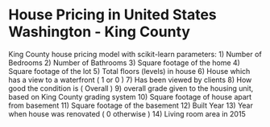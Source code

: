 # House Pricing in United States Washington - King County
King County house pricing model with scikit-learn
parameters:
    1) Number of Bedrooms
    2) Number of Bathrooms
    3) Square footage of the home
    4) Square footage of the lot
    5) Total floors (levels) in house
    6) House which has a view to a waterfront ( 1 or 0 )
    7) Has been viewed by clients
    8) How good the condition is ( Overall )
    9) overall grade given to the housing unit, based on King County grading system
    10) Square footage of house apart from basement
    11) Square footage of the basement
    12) Built Year
    13) Year when house was renovated ( 0 otherwise )
    14) Living room area in 2015
